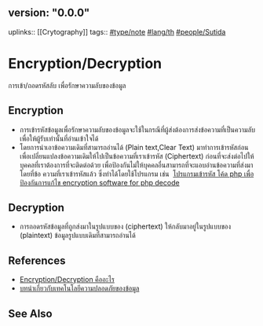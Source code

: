 ## version: "0.0.0"
uplinks:: [[Crytography]]
tags:: [#type/note](app://obsidian.md/index.html#type/note) [#lang/th](app://obsidian.md/index.html#lang/th) [#people/Sutida](app://obsidian.md/index.html#people/Sutida)

# Encryption/Decryption
การเข้า/ถอดรหัสลับ เพื่อรักษาความลับของข้อมูล 

## Encryption
- การเข้ารหัสข้อมูลเพื่อรักษาความลับของข้อมูลจะใช้ในกรณีที่ผู้ส่งต้องการส่งข้อความที่เป็นความลับเพื่อให้ผู้รับเท่านั้นที่อ่านเข้าใจได้ 
- โดยการนำเอาข้อความเดิมที่สามารถอ่านได้ (Plain text,Clear Text) มาทำการเข้ารหัสก่อน เพื่อเปลี่ยนแปลงข้อความเดิมให้ไปเป็นข้อความที่เราเข้ารหัส (Ciphertext) ก่อนที่จะส่งต่อไปให้บุคคลที่เราต้องการที่จะติดต่อด้วย เพื่อป้องกันไม่ให้บุคคลอื่นสามารถที่จะแอบอ่านข้อความที่ส่งมาโดยที่ข้อ ความที่เราเข้ารหัสแล้ว ซึ่งทำได้โดยใช้โปรแกรม เช่น 
[โปรแกรมเข้ารหัส โค้ด php เพื่อป้องกันการแก้ไข encryption software for php decode](https://mindphp.com/%E0%B8%84%E0%B8%B9%E0%B9%88%E0%B8%A1%E0%B8%B7%E0%B8%AD/73-%E0%B8%84%E0%B8%B7%E0%B8%AD%E0%B8%AD%E0%B8%B0%E0%B9%84%E0%B8%A3/186-%E0%B9%82%E0%B8%9B%E0%B8%A3%E0%B9%81%E0%B8%81%E0%B8%A3%E0%B8%A1%E0%B9%80%E0%B8%82%E0%B9%89%E0%B8%B2%E0%B8%A3%E0%B8%AB%E0%B8%B1%E0%B8%AA-%E0%B9%82%E0%B8%84%E0%B9%89%E0%B8%94-php-%E0%B9%80%E0%B8%9E%E0%B8%B7%E0%B9%88%E0%B8%AD%E0%B8%9B%E0%B9%89%E0%B8%AD%E0%B8%87%E0%B8%81%E0%B8%B1%E0%B8%99%E0%B8%81%E0%B8%B2%E0%B8%A3%E0%B9%81%E0%B8%81%E0%B9%89%E0%B9%84%E0%B8%82-encryption-software-for-php-decode.html "โปรแกรมเข้ารหัส โค้ด php เพื่อป้องกันการแก้ไข encryption software for php decode::เข้ารหัส โค้ด php ของเรา...")

## Decryption 
- การถอดรหัสข้อมูลที่ถูกส่งมาในรูปแบบของ (ciphertext) ให้กลับมาอยู่ในรูปแบบของ (plaintext) ข้อมูลรูปแบบเดิมที่สามารถอ่านได้

## References
- [Encryption/Decryption คืออะไร](https://mindphp.com/%E0%B8%84%E0%B8%B9%E0%B9%88%E0%B8%A1%E0%B8%B7%E0%B8%AD/73-%E0%B8%84%E0%B8%B7%E0%B8%AD%E0%B8%AD%E0%B8%B0%E0%B9%84%E0%B8%A3/2066-encryption-decryption-%E0%B8%84%E0%B8%B7%E0%B8%AD%E0%B8%AD%E0%B8%B0%E0%B9%84%E0%B8%A3.html)
- [บทนำเกี่ยวกับเทคโนโลยีความปลอดภัยของข้อมูล](https://www.nrca.go.th/content/02-1.html)

## See Also
